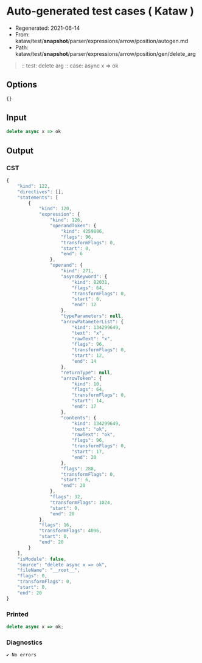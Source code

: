 # Auto-generated test cases ( Kataw )
- Regenerated: 2021-06-14
- From: kataw/test/__snapshot__/parser/expressions/arrow/position/autogen.md
- Path: kataw/test/__snapshot__/parser/expressions/arrow/position/gen/delete_arg
> :: test: delete arg
> :: case: async x => ok
## Options

`````js
{}
`````
## Input

`````js
delete async x => ok
`````
## Output

### CST

```javascript
{
    "kind": 122,
    "directives": [],
    "statements": [
        {
            "kind": 120,
            "expression": {
                "kind": 126,
                "operandToken": {
                    "kind": 4259886,
                    "flags": 96,
                    "transformFlags": 0,
                    "start": 0,
                    "end": 6
                },
                "operand": {
                    "kind": 271,
                    "asyncKeyword": {
                        "kind": 82031,
                        "flags": 64,
                        "transformFlags": 0,
                        "start": 6,
                        "end": 12
                    },
                    "typeParameters": null,
                    "arrowPatameterList": {
                        "kind": 134299649,
                        "text": "x",
                        "rawText": "x",
                        "flags": 96,
                        "transformFlags": 0,
                        "start": 12,
                        "end": 14
                    },
                    "returnType": null,
                    "arrowToken": {
                        "kind": 10,
                        "flags": 64,
                        "transformFlags": 0,
                        "start": 14,
                        "end": 17
                    },
                    "contents": {
                        "kind": 134299649,
                        "text": "ok",
                        "rawText": "ok",
                        "flags": 96,
                        "transformFlags": 0,
                        "start": 17,
                        "end": 20
                    },
                    "flags": 288,
                    "transformFlags": 0,
                    "start": 6,
                    "end": 20
                },
                "flags": 32,
                "transformFlags": 1024,
                "start": 0,
                "end": 20
            },
            "flags": 16,
            "transformFlags": 4096,
            "start": 0,
            "end": 20
        }
    ],
    "isModule": false,
    "source": "delete async x => ok",
    "fileName": "__root__",
    "flags": 0,
    "transformFlags": 0,
    "start": 0,
    "end": 20
}
```

### Printed

```javascript
delete async x => ok;
```

### Diagnostics

```javascript
✔ No errors
```

